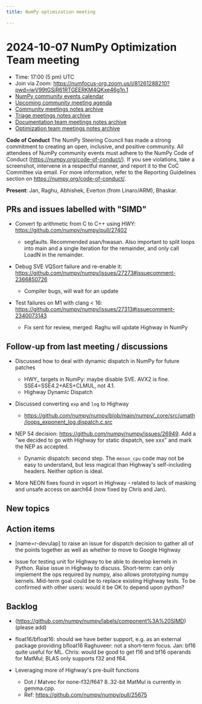 ```yaml
---
title: NumPy optimization meeting

---
```


# 2024-10-07 NumPy Optimization Team meeting

- Time: 17:00 (5 pm) UTC
- Join via Zoom: https://numfocus-org.zoom.us/j/81261288210?pwd=iwV99tGSjR61RTGEERKM4QKxe46g1n.1  
- [NumPy community events calendar](https://scientific-python.org/calendars)
- [Upcoming community meeting agenda](https://hackmd.io/76o-IxCjQX2mOXO_wwkcpg)
- [Community meetings notes archive](https://github.com/numpy/archive/tree/main/community_meetings)
- [Triage meetings notes archive](https://github.com/numpy/archive/tree/master/triage_meetings)
- [Documentation team meetings notes archive](https://github.com/numpy/archive/tree/main/docs_team_meetings)
- [Optimization team meetings notes archive](https://github.com/numpy/archive/tree/main/optim_team_meetings)

**Code of Conduct**
The NumPy Steering Council has made a strong commitment to creating an open, inclusive, and positive community. 
All attendees of NumPy community events must adhere to the NumPy Code of Conduct (https://numpy.org/code-of-conduct/). 
If you see violations, take a screenshot, intervene in a respectful manner, and report it to the CoC Committee via email. For more information, refer to the Reporting Guidelines section on https://numpy.org/code-of-conduct/.


**Present**: Jan, Raghu, Abhishek, Everton (from Linaro/ARM), Bhaskar.

## PRs and issues labelled with "SIMD"

- Convert fp arithmetic from C to C++ using HWY: https://github.com/numpy/numpy/pull/27402
    -    segfaults. Recommended asan/hwasan. Also important to split loops into main and a single iteration for the remainder, and only call LoadN in the remainder.

- Debug SVE VQSort failure and re-enable it: https://github.com/numpy/numpy/issues/27273#issuecomment-2366850726
    - Compiler bugs, will wait for an update 
- Test failures on M1 with clang < 16: https://github.com/numpy/numpy/issues/27313#issuecomment-2340073143
    - Fix sent for review, merged: Raghu will update Highway in NumPy

## Follow-up from last meeting / discussions

- Discussed how to deal with dynamic dispatch in NumPy for future patches
    - HWY_ targets in NumPy: maybe disable SVE. AVX2 is fine. SSE4=SSE4.2+AES+CLMUL, not 4.1.
    - Highway Dynamic Dispatch

- Discussed converting `exp` and `log` to Highway
    - https://github.com/numpy/numpy/blob/main/numpy/_core/src/umath/loops_exponent_log.dispatch.c.src

- NEP 54 decision: https://github.com/numpy/numpy/issues/26949. Add a "we decided to go with Highway for static dispatch, see xxx" and mark the NEP as accepted. 
    - Dynamic dispatch: second step. The `meson_cpu` code may not be easy to understand, but less magical than Highway's self-including headers. Neither option is ideal.

- More NEON fixes found in vqsort in Highway - related to lack of masking and unsafe access on aarch64 (now fixed by Chris and Jan).


## New topics


## Action items
- [name=r-devulap] to raise an issue for dispatch decision to gather all of the points together as well as whether to move to Google Highway

- Issue for testing unit for Highway to be able to develop kernels in Python. Raise issue in Highway to discuss. Short-term: can only implement the ops required by numpy, also allows prototyping numpy kernels. Mid-term goal could be to replace existing Highway tests. To be confirmed with other users: would it be OK to depend upon python?


## Backlog
* (https://github.com/numpy/numpy/labels/component%3A%20SIMD) (please add)

- float16/bfloat16: should we have better support, e.g. as an external package providing bfloat16
  Raghuveer: not a short-term focus. Jan: bf16 quite useful for ML. Chris: would be good to get f16 and bf16 operands for MatMul; BLAS only supports f32 and f64.

- Leveraging more of Highway's pre-built functions
    - Dot / Matvec for none-f32/f64? 8..32-bit MatMul is currently in gemma.cpp.
    - Ref: https://github.com/numpy/numpy/pull/25675